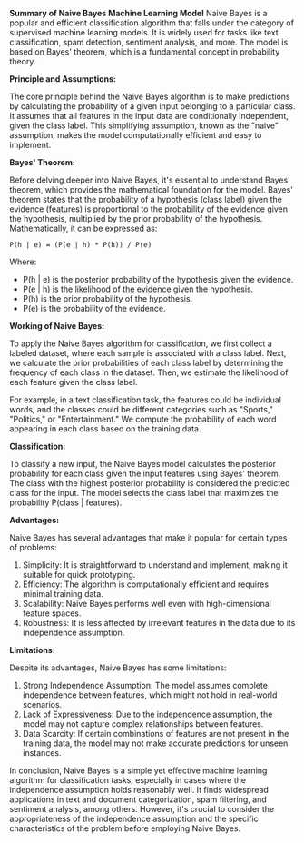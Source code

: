 **Summary of Naive Bayes Machine Learning Model**
Naive Bayes is a popular and efficient classification algorithm that falls under the category of supervised machine learning models. It is widely used for tasks like text classification, spam detection, sentiment analysis, and more. The model is based on Bayes' theorem, which is a fundamental concept in probability theory.


**Principle and Assumptions:**

The core principle behind the Naive Bayes algorithm is to make predictions by calculating the probability of a given input belonging to a particular class. It assumes that all features in the input data are conditionally independent, given the class label. This simplifying assumption, known as the "naive" assumption, makes the model computationally efficient and easy to implement.


**Bayes' Theorem:**

Before delving deeper into Naive Bayes, it's essential to understand Bayes' theorem, which provides the mathematical foundation for the model. Bayes' theorem states that the probability of a hypothesis (class label) given the evidence (features) is proportional to the probability of the evidence given the hypothesis, multiplied by the prior probability of the hypothesis. Mathematically, it can be expressed as:

```
P(h | e) = (P(e | h) * P(h)) / P(e)
```

Where:
- P(h | e) is the posterior probability of the hypothesis given the evidence.
- P(e | h) is the likelihood of the evidence given the hypothesis.
- P(h) is the prior probability of the hypothesis.
- P(e) is the probability of the evidence.


**Working of Naive Bayes:**

To apply the Naive Bayes algorithm for classification, we first collect a labeled dataset, where each sample is associated with a class label. Next, we calculate the prior probabilities of each class label by determining the frequency of each class in the dataset. Then, we estimate the likelihood of each feature given the class label.

For example, in a text classification task, the features could be individual words, and the classes could be different categories such as "Sports," "Politics," or "Entertainment." We compute the probability of each word appearing in each class based on the training data.


**Classification:**

To classify a new input, the Naive Bayes model calculates the posterior probability for each class given the input features using Bayes' theorem. The class with the highest posterior probability is considered the predicted class for the input. The model selects the class label that maximizes the probability P(class | features).


**Advantages:**

Naive Bayes has several advantages that make it popular for certain types of problems:
1. Simplicity: It is straightforward to understand and implement, making it suitable for quick prototyping.
2. Efficiency: The algorithm is computationally efficient and requires minimal training data.
3. Scalability: Naive Bayes performs well even with high-dimensional feature spaces.
4. Robustness: It is less affected by irrelevant features in the data due to its independence assumption.


**Limitations:**

Despite its advantages, Naive Bayes has some limitations:
1. Strong Independence Assumption: The model assumes complete independence between features, which might not hold in real-world scenarios.
2. Lack of Expressiveness: Due to the independence assumption, the model may not capture complex relationships between features.
3. Data Scarcity: If certain combinations of features are not present in the training data, the model may not make accurate predictions for unseen instances.

In conclusion, Naive Bayes is a simple yet effective machine learning algorithm for classification tasks, especially in cases where the independence assumption holds reasonably well. It finds widespread applications in text and document categorization, spam filtering, and sentiment analysis, among others. However, it's crucial to consider the appropriateness of the independence assumption and the specific characteristics of the problem before employing Naive Bayes.